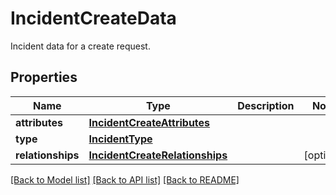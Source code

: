 # IncidentCreateData

Incident data for a create request.
## Properties
Name | Type | Description | Notes
------------ | ------------- | ------------- | -------------
**attributes** | [**IncidentCreateAttributes**](IncidentCreateAttributes.md) |  | 
**type** | [**IncidentType**](IncidentType.md) |  | 
**relationships** | [**IncidentCreateRelationships**](IncidentCreateRelationships.md) |  | [optional] 

[[Back to Model list]](README.md#documentation-for-models) [[Back to API list]](README.md#documentation-for-api-endpoints) [[Back to README]](README.md)


